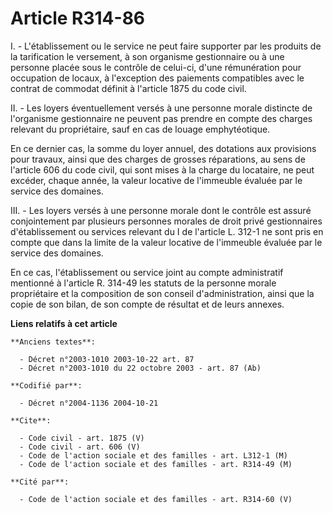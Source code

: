 # Article R314-86

I. - L'établissement ou le service ne peut faire supporter par les produits de la tarification le versement, à son organisme
gestionnaire ou à une personne placée sous le contrôle de celui-ci, d'une rémunération pour occupation de locaux, à
l'exception des paiements compatibles avec le contrat de commodat définit à l'article 1875 du code civil.

II. - Les loyers éventuellement versés à une personne morale distincte de l'organisme gestionnaire ne peuvent pas prendre en
compte des charges relevant du propriétaire, sauf en cas de louage emphytéotique.

En ce dernier cas, la somme du loyer annuel, des dotations aux provisions pour travaux, ainsi que des charges de grosses
réparations, au sens de l'article 606 du code civil, qui sont mises à la charge du locataire, ne peut excéder, chaque année,
la valeur locative de l'immeuble évaluée par le service des domaines.

III. - Les loyers versés à une personne morale dont le contrôle est assuré conjointement par plusieurs personnes morales de
droit privé gestionnaires d'établissement ou services relevant du I de l'article L. 312-1 ne sont pris en compte que dans la
limite de la valeur locative de l'immeuble évaluée par le service des domaines.

En ce cas, l'établissement ou service joint au compte administratif mentionné à l'article R. 314-49 les statuts de la
personne morale propriétaire et la composition de son conseil d'administration, ainsi que la copie de son bilan, de son
compte de résultat et de leurs annexes.

**Liens relatifs à cet article**

	**Anciens textes**:

	  - Décret n°2003-1010 2003-10-22 art. 87
	  - Décret n°2003-1010 du 22 octobre 2003 - art. 87 (Ab)

	**Codifié par**:

	  - Décret n°2004-1136 2004-10-21

	**Cite**:

	  - Code civil - art. 1875 (V)
	  - Code civil - art. 606 (V)
	  - Code de l'action sociale et des familles - art. L312-1 (M)
	  - Code de l'action sociale et des familles - art. R314-49 (M)

	**Cité par**:

	  - Code de l'action sociale et des familles - art. R314-60 (V)
